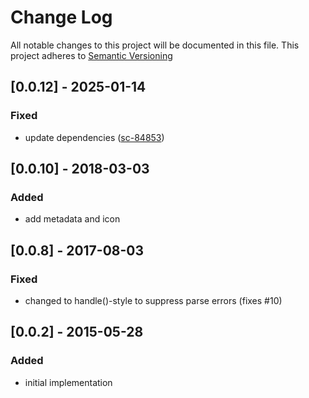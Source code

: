 # Change Log
All notable changes to this project will be documented in this file.
This project adheres to [Semantic Versioning](http://semver.org)

## [0.0.12] - 2025-01-14
### Fixed
- update dependencies ([sc-84853](https://app.shortcut.com/active-prospect/story/84853/fix-broken-tests-in-dependencies))

## [0.0.10] - 2018-03-03
### Added
- add metadata and icon

## [0.0.8] - 2017-08-03
### Fixed
- changed to handle()-style to suppress parse errors (fixes #10)


## [0.0.2] - 2015-05-28
### Added
- initial implementation
